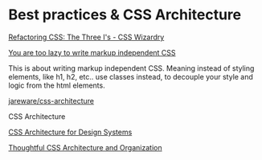 # Best practices & CSS Architecture

[Refactoring CSS: The Three I's - CSS Wizardry](https://csswizardry.com/2016/08/refactoring-css-the-three-i-s/)

[You are too lazy to write markup independent CSS](https://medium.com/@marcmintel/you-are-too-lazy-to-write-markup-independent-css-1f3a60ba7ca#.h1v9d5o2o)

This is about writing markup independent CSS. Meaning instead of styling elements, like h1, h2, etc.. use classes instead, to decouple your style and logic from the html elements.

[jareware/css-architecture](https://github.com/jareware/css-architecture/blob/master/README.md)

CSS Architecture

[CSS Architecture for Design Systems](https://bradfrost.com/blog/post/css-architecture-for-design-systems/)

[Thoughtful CSS Architecture and Organization](https://sparkbox.com/foundry/thoughtful_css_architecture)
